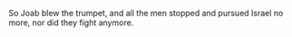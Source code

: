 So Joab blew the trumpet, and all the men stopped and pursued Israel no more, nor did they fight anymore.
